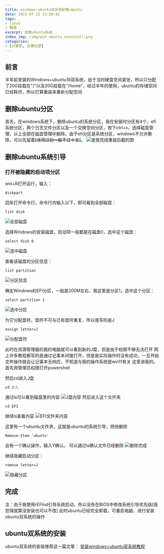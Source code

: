 ```yaml
---
title: windows-ubuntu双系统卸载ubuntu
date: 2022-07-15 23:58:42
tags:
- linux
- 教程
excerpt: 卸载ubuntu系统
index_img: /img/win_ubuntu_uninstall.png
categories: 
- [计算机, 折腾记录]
---
```

## 前言
半年前安装的Windows+ubuntu18双系统，由于当时硬盘空间紧张，所以只分配了20G挂载在"/"以及20G挂载在"/home"，经过半年的使用，ubuntu的存储空间已经耗尽，所以打算重装来重新分配空间

## 删除ubuntu分区
首先，在windows系统下，删除ubuntu的系统分区，我在安装时分区有4个，efi系统分区，两个日志文件分区以及一个交换空间分区，按下ctrl+x，选择磁盘管理，以上全部在磁盘管理中删除。由于efi分区是系统分区，windows不允许删除，可以先留着~~[活得过初一躲不过十五]~~。
![是我完成重装后截的图](1.png)
## 删除ubuntu系统引导
### 打开被隐藏的启动项分区
win+R打开运行，输入：
```
diskpart
```
回车打开命令行，命令行内输入以下，即可看到全部磁盘：
```
list disk
```
![全部磁盘](2.png)



选择Windows的安装磁盘，启动项一般都是在磁盘0，选中这个磁盘：
```
select disk 0
```
![选中磁盘](3.png)



查看该磁盘的分区信息：
```
list partition
```
![分区信息](4.png)



确定Windows的EFI分区，一般是200M左右，我这里是分区1，选中这个分区：
```
select partition 1
```
![选中分区](5.png)



为它分配盘符，盘符不可与已有盘符重复，所以我写的是J
```
assign letter=J
```
![分配盘符](6.png)



此时在资源管理器的我的电脑就可以看到新的J盘，但是由于权限不够无法打开
网上许多教程都写的是通过记事本间接打开，但是我实际操作时没有成功，一旦开始文件操作就会让记事本无响应，不知道与我的操作系统是win11有关
这里讲我的。首先用管理员权限打开powershell



然后cd进入J盘
```
cd J:\
```
通过ls可以看到磁盘里的内容
![J盘内容](7.png)
然后进入这个文件夹
```
cd EFI
```
继续ls查看内容
![EFI文件夹内容](8.png)



这里有一个ubuntu文件夹，这就是ubuntu的系统引导，把他删除
```
Remove-Item 'ubuntu'
```
会有一个确认操作，输入Y确认。
可以通过ls确认文件已经删除
![删除完成](9.png)

继续隐藏启动分区：
```
remove letter=J
```
![隐藏分区](10.png)


## 完成
注：由于我使用rEFInd引导系统启动，所以没有在BIOS中修改系统引导优先级[我觉得就算没安装也可以不改]
此时ubuntu已经完全卸载，可重启电脑，进行安装ubuntu双系统的操作

## ubuntu双系统的安装
ubuntu双系统的安装推荐这一篇文章：
[安装windows+ubuntu双系统教程](https://blog.csdn.net/jiqirenX/article/details/72367905 "安装windows+ubuntu双系统教程")